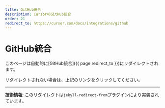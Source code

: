 ```yaml
---
title: GitHub統合
description: CursorのGitHub統合
order: 21
redirect_to: https://cursor.com/docs/integrations/github
---
```


<!-- このページはJekyllのリダイレクトプラグインにより自動的にリダイレクトされます -->

# GitHub統合

このページは自動的に[GitHub統合]({{ page.redirect_to }})にリダイレクトされます。

リダイレクトされない場合は、上記のリンクをクリックしてください。

---

**技術情報**: このリダイレクトは`jekyll-redirect-from`プラグインにより実装されています。
